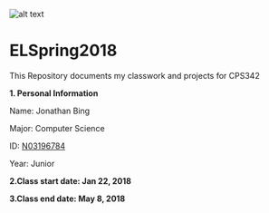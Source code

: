 ![alt text](https://www.newpaltz.edu/media/identity/logos/newpaltzlogo.jpg)
# ELSpring2018
This Repository documents my classwork and projects for CPS342

 __1. Personal Information__
 
 Name: Jonathan Bing
 
 Major: Computer Science
 
 ID: [N03196784](https://github.com/N03196784)
 
 Year: Junior
 
 __2.Class start date: Jan 22, 2018__

 __3.Class end date: May 8, 2018__
